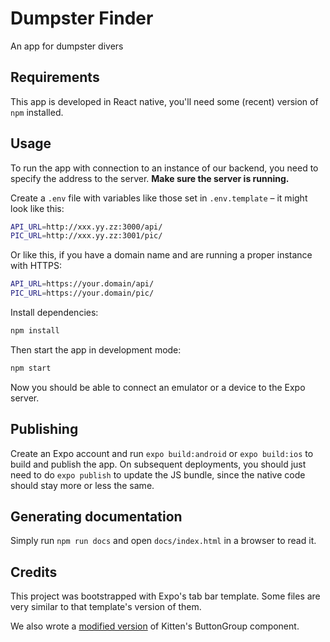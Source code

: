 # Dumpster Finder

An app for dumpster divers

## Requirements

This app is developed in React native, you'll need some (recent) version of `npm` installed.

## Usage

To run the app with connection to an instance of our backend,
you need to specify the address to the server.
**Make sure the server is running.**

Create a `.env` file with variables like those set in `.env.template` – it might look like this:

```sh
API_URL=http://xxx.yy.zz:3000/api/
PIC_URL=http://xxx.yy.zz:3001/pic/
```

Or like this, if you have a domain name and are running a proper instance with HTTPS:

```sh
API_URL=https://your.domain/api/
PIC_URL=https://your.domain/pic/
```

Install dependencies:

```sh
npm install
```

Then start the app in development mode:

```sh
npm start
```

Now you should be able to connect an emulator or a device to the Expo server.

## Publishing

Create an Expo account and run `expo build:android` or `expo build:ios` to build and publish the app.
On subsequent deployments, you should just need to do `expo publish` to update the JS bundle,
since the native code should stay more or less the same.

## Generating documentation

Simply run `npm run docs` and open `docs/index.html` in a browser to read it.

## Credits

This project was bootstrapped with Expo's tab bar template.
Some files are very similar to that template's version of them.

We also wrote a [modified version](components/basicComponents/ButtonGroup.tsx) of Kitten's ButtonGroup component.
